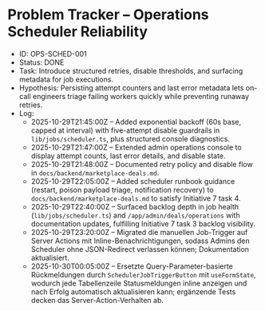 # Problem Tracker – Operations Scheduler Reliability

- ID: OPS-SCHED-001
- Status: DONE
- Task: Introduce structured retries, disable thresholds, and surfacing metadata for job executions.
- Hypothesis: Persisting attempt counters and last error metadata lets on-call engineers triage failing workers quickly while preventing runaway retries.
- Log:
  - 2025-10-29T21:45:00Z – Added exponential backoff (60s base, capped at interval) with five-attempt disable guardrails in `lib/jobs/scheduler.ts`, plus structured console diagnostics.
  - 2025-10-29T21:47:00Z – Extended admin operations console to display attempt counts, last error details, and disable state.
  - 2025-10-29T21:48:00Z – Documented retry policy and disable flow in `docs/backend/marketplace-deals.md`.
  - 2025-10-29T22:05:00Z – Added scheduler runbook guidance (restart, poison payload triage, notification recovery) to `docs/backend/marketplace-deals.md` to satisfy Initiative 7 task 4.
  - 2025-10-29T22:40:00Z – Surfaced backlog depth in job health (`lib/jobs/scheduler.ts`) and `/app/admin/deals/operations` with documentation updates, fulfilling Initiative 7 task 3 backlog visibility.
  - 2025-10-29T23:20:00Z – Migrated die manuellen Job-Trigger auf Server Actions mit Inline-Benachrichtigungen, sodass Admins den Scheduler ohne JSON-Redirect verlassen können; Dokumentation aktualisiert.
  - 2025-10-30T00:05:00Z – Ersetzte Query-Parameter-basierte Rückmeldungen durch `SchedulerJobTriggerButton` mit `useFormState`, wodurch jede Tabellenzeile Statusmeldungen inline anzeigen und nach Erfolg automatisch aktualisieren kann; ergänzende Tests decken das Server-Action-Verhalten ab.
